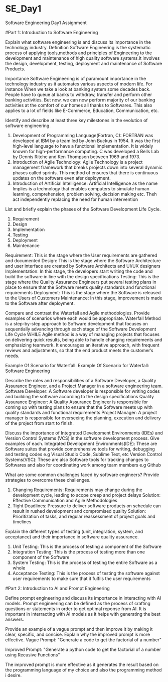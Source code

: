 # SE_Day1
Software Engineering Day1 Assignment

#Part 1: Introduction to Software Engineering

Explain what software engineering is and discuss its importance in the technology industry.
Definition
Software Engineering is the systematic process of applying tools,methods and principles of Engineering to the development and maintenance of high quality software systems.It involves the design, development, testing, deployment and maintenance of Software Products.

Importance
Software Engineering is of paramount importance in the technology industry as it automates various aspects of modern life. For instance When we take a look at banking system some decades back. People have to queue at banks to withdraw, transfer and perform other banking activities. But now, we can now perform majority of our banking activities at the comfort of our homes all thanks to Softwares. This also applies to a lot of fields like E-Commerce, Education, Communication, etc.

Identify and describe at least three key milestones in the evolution of software engineering.
1) Development of Programming Language(Fortran, C): FORTRAN was developed at IBM by a team led by John Buckus in 1954. It was the first high-level language to have a functional implementation. It is widely knowm for high-performance computing. C  was developed a Bells Lab by Dennis Ritche and Ken Thompson between 1969 and 1973.
2) Introduction of Agile Technology: Agile Technology is a project management framework that breaks projects down into several dynamic phases called sprints. This method of ensures that there is continuous updates on the software even afer deployment.
3) Introduction of Artificial Intelligence: Artificial Intelligence as the name Implies is a technology that enables computers to simulate human learning, comprehension, problem solving, decision making etc. Theh act independently replacing the need for human intervention

List and briefly explain the phases of the Software Development Life Cycle.
1) Requirement
2) Design
3) Implementation
4) Testing
5) Deployment
6) Maintenance

Requirement: This is the stage where the User requirements are gathered and documented
Design: This is the stage where the Software Architecture and user interface are created by Software Architects and UI/UX designers
Implementation: In this stage, the developers start writing the code and build the software in line with the design specifications
Testing: This is the stage where the Quality Assurance Engineers put several testing plans in place to ensure that the Software meets quality standards and functional requirements
Deployment: This is the stage where the Software is released to the Users of Customers
Maintenance: In this stage, improvement is made to the Software after deployment.

Compare and contrast the Waterfall and Agile methodologies. Provide examples of scenarios where each would be appropriate.
Waterfall Method is a step-by-step approach to Software development that focuses on sequentially advancing through each stage of the Software Development Life Cycle
WHILE
Agile method is a way of managing projects that focuses on delivering quick results, being able to handle changing requirements and emphasizing teamwork. It encourages an iterative approach, with frequent reviews and adjustments, so that the end product meets the customer’s needs.

Example Of Scenario for Waterfall: 
Example Of Scenario for Waterfall: Software Engineering

Describe the roles and responsibilities of a Software Developer, a Quality Assurance Engineer, and a Project Manager in a software engineering team.
Software Developer: A Software developer is responsible for writing codes and building the software according to the design specifications
Quality Assurance Engineer: A Quality Assurance Engineer is responsible for coming up with testing plans to ensure that the Software meets up with quality standards and functional requirements
Project Manager: A project manager is responsible for overseeing the planning, execution and delivery of the project from start to finish.

Discuss the importance of Integrated Development Environments (IDEs) and Version Control Systems (VCS) in the software development process. Give examples of each.
Integrated Development Environments(IDE): These are Software suites that provide comprehensive tools for writing, debugging and testing codes e.g Visual Studio Code, Sublime Text, etc
Version Control Systems(VSC): These are also Software tools for tracking changes to Softwares and also for coordinating work among team members e.g Github

What are some common challenges faced by software engineers? Provide strategies to overcome these challenges.
1) Changing Requirements: Requirements may change during the development cycle, leading to scope creep and project delays
   Solution: Effective Communication and Agile Methodologies
2)  Tight Deadlines: Pressure to deliver software products on schedule can result in rushed development and compromised quality
   Solution: Prioritization of tasks, and regular reassessment of project goals and timelines

Explain the different types of testing (unit, integration, system, and acceptance) and their importance in software quality assurance.
1) Unit Testing: This is the process of testing a component of the Software
2) Integration Testing: This is the process of testing more than one component of the Software
3) System Testing: This is the process of testing the entire Software as a whole
4) Acceptance Testing: This is the process of testing the software against user requirements to make sure that it fulfils the user requirements


#Part 2: Introduction to AI and Prompt Engineering


Define prompt engineering and discuss its importance in interacting with AI models.
Prompt engineering can be defined as the process of crafting questions or statements in order to get optimal reponse from AI. It is important in interracting with AI models as it helps with generating the best answers.


Provide an example of a vague prompt and then improve it by making it clear, specific, and concise. Explain why the improved prompt is more effective.
Vague Prompt: "Generate a code to get the factorial of a number"

Improved Prompt: "Generate a python code to get the factorial of a number using Recusive Functions"

The improved prompt is more effective as it generates the result based on the programming language of my choice and also the programming method i desire.

